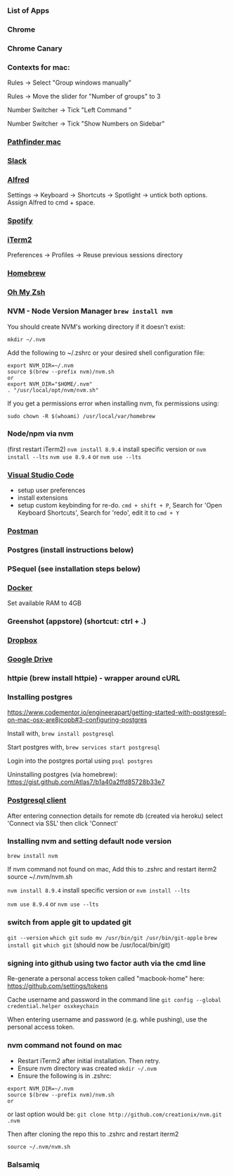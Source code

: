### List of Apps

### Chrome

### Chrome Canary

### Contexts for mac: 

Rules -> Select "Group windows manually"

Rules -> Move the slider for "Number of groups" to 3

Number Switcher -> Tick "Left Command <number>"
  
Number Switcher -> Tick "Show Numbers on Sidebar"

### [Pathfinder mac](https://cocoatech.com/#/)

### [Slack](https://slack.com/downloads/osx)

### [Alfred](https://www.alfredapp.com/)
Settings -> Keyboard -> Shortcuts -> Spotlight -> untick both options. Assign Alfred to cmd + space.

### [Spotify](https://www.spotify.com/uk/download/mac/)

### [iTerm2](https://www.iterm2.com/) 
Preferences -> Profiles -> Reuse previous sessions directory

### [Homebrew](https://brew.sh/)

### [Oh My Zsh](http://ohmyz.sh/)

### NVM - Node Version Manager `brew install nvm`

You should create NVM's working directory if it doesn't exist:

```
mkdir ~/.nvm
```
Add the following to ~/.zshrc or your desired shell
configuration file:

```
export NVM_DIR=~/.nvm
source $(brew --prefix nvm)/nvm.sh
or
export NVM_DIR="$HOME/.nvm"
. "/usr/local/opt/nvm/nvm.sh"
```
If you get a permissions error when installing nvm, fix permissions using:

`sudo chown -R $(whoami) /usr/local/var/homebrew`

### Node/npm via nvm
(first restart iTerm2)
`nvm install 8.9.4` install specific version or `nvm install --lts`
`nvm use 8.9.4` or `nvm use --lts`

### [Visual Studio Code](https://code.visualstudio.com/download)
- setup user preferences
- install extensions
- setup custom keybinding for re-do. `cmd + shift + P`, Search for 'Open Keyboard Shortcuts', Search for 'redo', edit it to `cmd + Y`

### [Postman](https://www.getpostman.com/apps)

### Postgres (install instructions below)

### PSequel (see installation steps below)

### [Docker](https://docs.docker.com/v17.09/docker-for-mac/install/)
Set available RAM to 4GB

### Greenshot (appstore) (shortcut: ctrl + .)

### [Dropbox](https://www.dropbox.com/en_GB/downloading)

### [Google Drive](https://www.google.co.uk/drive/download/)

### httpie (brew install httpie) - wrapper around cURL


### Installing postgres
https://www.codementor.io/engineerapart/getting-started-with-postgresql-on-mac-osx-are8jcopb#3-configuring-postgres

Install with, `brew install postgresql`

Start postgres with, `brew services start postgresql`

Login into the postgres portal using `psql postgres`

Uninstalling postgres (via homebrew): https://gist.github.com/Atlas7/b1a40a2ffd85728b33e7

### [Postgresql client](http://www.psequel.com/)

After entering connection details for remote db (created via heroku) select 'Connect via SSL' then click 'Connect'


### Installing nvm and setting default node version

`brew install nvm`

If nvm command not found on mac, Add this to .zshrc and restart iterm2
source ~/.nvm/nvm.sh

`nvm install 8.9.4` install specific version or `nvm install --lts`

`nvm use 8.9.4` or `nvm use --lts`

### switch from apple git to updated git

`git --version`
`which git`
`sudo mv /usr/bin/git /usr/bin/git-apple`
`brew install git`
`which git` (should now be /usr/local/bin/git)

### signing into github using two factor auth via the cmd line

Re-generate a personal access token called "macbook-home" here: https://github.com/settings/tokens

Cache username and password in the command line `git config --global credential.helper osxkeychain`

When entering username and password (e.g. while pushing), use the personal access token.


### nvm command not found on mac
- Restart iTerm2 after initial installation. Then retry.
- Ensure nvm directory was created `mkdir ~/.nvm`
- Ensure the following is in .zshrc:
```
export NVM_DIR=~/.nvm
source $(brew --prefix nvm)/nvm.sh
or
```

or last option would be:
`git clone http://github.com/creationix/nvm.git .nvm`

Then after cloning the repo this to .zshrc and restart iterm2

`source ~/.nvm/nvm.sh`



### Balsamiq
